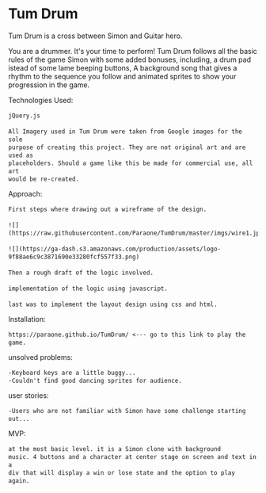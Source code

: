 # Tum Drum

Tum Drum is a cross between Simon and Guitar hero.

You are a drummer. It's your time to perform! Tum Drum follows all the 
basic rules of the game Simon with some added bonuses, including, a drum pad
istead of some lame beeping buttons, A background song that gives a rhythm 
to the sequence you follow and animated sprites to show your progression in the game.

Technologies Used:

	jQuery.js

	All Imagery used in Tum Drum were taken from Google images for the sole
	purpose of creating this project. They are not original art and are used as
	placeholders. Should a game like this be made for commercial use, all art
	would be re-created.

Approach:
	
	First steps where drawing out a wireframe of the design.

	![](https://raw.githubusercontent.com/Paraone/TumDrum/master/imgs/wire1.jpg)

	![](https://ga-dash.s3.amazonaws.com/production/assets/logo-9f88ae6c9c3871690e33280fcf557f33.png)
	
	Then a rough draft of the logic involved.

	implementation of the logic using javascript.

	last was to implement the layout design using css and html.

Installation:
	
	https://paraone.github.io/TumDrum/ <--- go to this link to play the game.

unsolved problems:
	
	-Keyboard keys are a little buggy...
	-Couldn't find good dancing sprites for audience.

user stories:
	
	-Users who are not familiar with Simon have some challenge starting out...

MVP:
	
	at the most basic level. it is a Simon clone with background 
	music. 4 buttons and a character at center stage on screen and text in a 
	div that will display a win or lose state and the option to play again.

